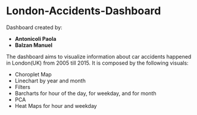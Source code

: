 # London-Accidents-Dashboard

Dashboard created by:

* **Antonicoli Paola** 
* **Balzan Manuel**

The dashboard aims to visualize information about car accidents happened in London(UK) from 2005 till 2015.
It is composed by the following visuals:
* Choroplet Map
* Linechart by year and month
* Filters
* Barcharts for hour of the day, for weekday, and for month
* PCA 
* Heat Maps for hour and weekday
